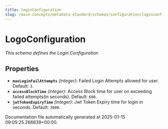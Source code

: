 ```yaml
---
title: loginConfiguration
slug: /main-concepts/metadata-standard/schemas/configuration/loginconfiguration
---
```


# LogoConfiguration

*This schema defines the Login Configuration*

## Properties

- **`maxLoginFailAttempts`** *(integer)*: Failed Login Attempts allowed for user. Default: `3`.
- **`accessBlockTime`** *(integer)*: Access Block time for user on exceeding failed attempts(in seconds). Default: `600`.
- **`jwtTokenExpiryTime`** *(integer)*: Jwt Token Expiry time for login in seconds. Default: `3600`.


Documentation file automatically generated at 2025-01-15 09:05:25.266839+00:00.
